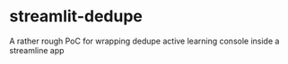 # streamlit-dedupe
A rather rough PoC for wrapping dedupe active learning console inside a streamline app
